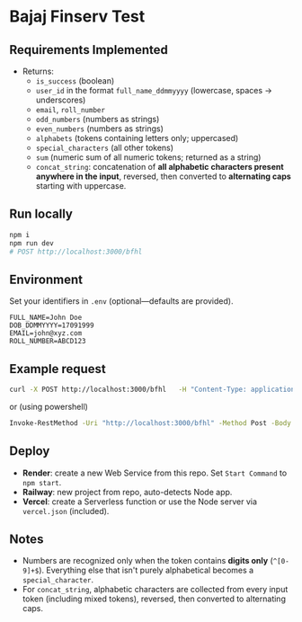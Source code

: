 # Bajaj Finserv Test

## Requirements Implemented

- Returns:
  - `is_success` (boolean)
  - `user_id` in the format `full_name_ddmmyyyy` (lowercase, spaces -> underscores)
  - `email`, `roll_number`
  - `odd_numbers` (numbers as strings)
  - `even_numbers` (numbers as strings)
  - `alphabets` (tokens containing letters only; uppercased)
  - `special_characters` (all other tokens)
  - `sum` (numeric sum of all numeric tokens; returned as a string)
  - `concat_string`: concatenation of **all alphabetic characters present anywhere in the input**, reversed, then converted to **alternating caps** starting with uppercase.

## Run locally

```bash
npm i
npm run dev
# POST http://localhost:3000/bfhl
```

## Environment

Set your identifiers in `.env` (optional—defaults are provided).

```
FULL_NAME=John Doe
DOB_DDMMYYYY=17091999
EMAIL=john@xyz.com
ROLL_NUMBER=ABCD123
```

## Example request

```bash
curl -X POST http://localhost:3000/bfhl   -H "Content-Type: application/json"   -d '{"data":["a","1","334","4","R","$"]}'
```
or (using powershell)
```bash
Invoke-RestMethod -Uri "http://localhost:3000/bfhl" -Method Post -Body '{"data":["a","1","334","4","R","$"]}' -ContentType "application/json"
```

## Deploy

- **Render**: create a new Web Service from this repo. Set `Start Command` to `npm start`.
- **Railway**: new project from repo, auto-detects Node app.
- **Vercel**: create a Serverless function or use the Node server via `vercel.json` (included).

## Notes

- Numbers are recognized only when the token contains **digits only** (`^[0-9]+$`). Everything else that isn't purely alphabetical becomes a `special_character`.
- For `concat_string`, alphabetic characters are collected from every input token (including mixed tokens), reversed, then converted to alternating caps.
